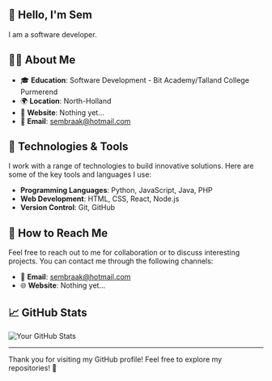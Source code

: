 ## 👋 Hello, I'm Sem

I am a software developer.

## 🧑‍💻 About Me

- 🎓 **Education**: Software Development - Bit Academy/Talland College Purmerend
- 🌍 **Location**: North-Holland
- 🔗 **Website**: Nothing yet...
- 📧 **Email**: sembraak@hotmail.com

## 🔧 Technologies & Tools

I work with a range of technologies to build innovative solutions. Here are some of the key tools and languages I use:

- **Programming Languages**: Python, JavaScript, Java, PHP
- **Web Development**: HTML, CSS, React, Node.js
- **Version Control**: Git, GitHub

## 🤝 How to Reach Me

Feel free to reach out to me for collaboration or to discuss interesting projects. You can contact me through the following channels:

- 📧 **Email**: sembraak@hotmail.com
- 🌐 **Website**: Nothing yet...

## 📈 GitHub Stats

![Your GitHub Stats](https://github-readme-stats.vercel.app/api?username=your-github-username&show_icons=true&count_private=true&hide=prs&theme=radical)

---

Thank you for visiting my GitHub profile! Feel free to explore my repositories! 🚀
